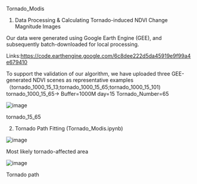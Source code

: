 Tornado_Modis

1. Data Processing & Calculating Tornado-induced NDVI Change Magnitude Images

Our data were generated using Google Earth Engine (GEE), and subsequently batch-downloaded for local processing. 

Links:https://code.earthengine.google.com/6c8dee222d5da45919e9f99a4e679410

To support the validation of our algorithm, we have uploaded three GEE-generated NDVI scenes as representative examples（tornado_1000_15_13;tornado_1000_15_65;tornado_1000_15_101) 
tornado_1000_15_65-> Buffer=1000M  day=15  Tornado_Number=65

![image](https://github.com/user-attachments/assets/374d70eb-e221-4ebb-a3c6-4f6c515ccae0) 

tornado_15_65

2. Tornado Path Fitting (Tornado_Modis.ipynb)

![image](https://github.com/user-attachments/assets/eed23679-2f4a-4be3-86c9-0cd4a329a514)

Most likely tornado-affected area

![image](https://github.com/user-attachments/assets/69231393-58ac-4ab9-a64f-cc1eb44c7bab)

Tornado path

